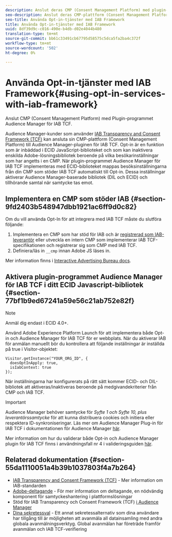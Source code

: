 ```yaml
---
description: Anslut deras CMP (Consent Management Platform) med plugin-programmet Audience Manager för IAB Transparency and Consent Framework (TCF).
seo-description: Anslut deras CMP-plattform (Consent Management Platform) med Audience Manager-plugin för IAB Transparency och Consent Framework (TCF).
seo-title: Använda Opt-in-tjänster med IAB Framework
title: Använda Opt-in-tjänster med IAB Framework
uuid: 8df39d9c-c016-490e-b4db-d02e4044b480
translation-type: tm+mt
source-git-commit: bb61c33491cb67795d58575c5dca5fa2ba4c372f
workflow-type: tm+mt
source-wordcount: '502'
ht-degree: 0%

---
```



# Använda Opt-in-tjänster med IAB Framework{#using-opt-in-services-with-iab-framework}

Anslut CMP (Consent Management Platform) med Plugin-programmet Audience Manager för IAB TCF.

Audience Manager-kunder som använder [IAB Transparency and Consent Framework (TCF)](https://iabtechlab.com/standards/gdpr-transparency-and-consent-framework/) kan ansluta sin CMP-plattform (Consent Management Platform) till Audience Manager-pluginen för IAB TCF. Opt-in är en funktion som är inbäddad i ECID JavaScript-biblioteket och som kan inaktivera enskilda Adobe-lösningsbibliotek beroende på vilka besökarinställningar som har angetts i en CMP. När plugin-programmet Audience Manager för IAB TCF implementeras med ECID-biblioteket mappas besöksinställningarna från din CMP som stöder IAB TCF automatiskt till Opt-in. Dessa inställningar aktiverar Audience Manager-baserade bibliotek (DIL och ECID) och tillhörande samtal när samtycke tas emot.

## Implementera en CMP som stöder IAB {#section-9fd2403b548947dbb1921ac6ff9d0c82}

Om du vill använda Opt-In för att integrera med IAB TCF måste du slutföra följande:

1. Implementera en CMP som har stöd för IAB och är [registrerad som IAB-leverantör](https://vendorlist.consensu.org/vendorlist.json) eller utveckla en intern CMP som implementerar IAB TCF-specifikationen och registrerar sig som CMP med IAB TCF.
1. Definiera/läs in `__cmp` innan Adobe JS läses in.

Mer information finns i [Interactive Advertising Bureau docs](https://github.com/InteractiveAdvertisingBureau/GDPR-Transparency-and-Consent-Framework/blob/master/v1.1%20Implementation%20Guidelines.md).

## Aktivera plugin-programmet Audience Manager för IAB TCF i ditt ECID Javascript-bibliotek {#section-77bf1b9ed67241a59e56c21ab752e82f}

>[!NOTE]
>
>Anmäl dig endast i ECID 4.0+.

Använd Adobe Experience Platform Launch för att implementera både Opt-in och Audience Manager för IAB TCF för er webbplats. När du aktiverar IAB för anmälan manuellt bör du kontrollera att följande inställningar är inställda på true i Visitor-objektet:

```
Visitor.getInstance("YOUR_ORG_ID", {  
  doesOptInApply: true,   
  isIabContext: true   
});
```

När inställningarna har konfigurerats på rätt sätt kommer ECID- och DIL-bibliotek att aktiveras/inaktiveras beroende på medgivandekriterier från CMP och IAB TCF.

>[!IMPORTANT]
>
>Audience Manager behöver samtycke för *Syfte 1 och Syfte 10, plus leverantörssamtycke* för att kunna distribuera cookies och initiera eller respektera ID-synkroniseringar. Läs mer om Audience Manager Plug-in för IAB TCF i dokumentationen för Audience Manager [här](https://docs.adobe.com/help/en/audience-manager/user-guide/overview/gdpr/aam-iab-plugin.html).

Mer information om hur du validerar både Opt-in och Audience Manager plugin för IAB TCF finns i användningsfall nr 4 i valideringsguiden [här](../../implementation-guides/opt-in-service/testing-optin-and-iab-plugin.md#section-ca5c6f92fbdf4fd29b4acb6b644efbd0).

## Relaterad dokumentation {#section-55da1110051a4b39b1037803f4a7b264}

* [IAB Transparency and Consent Framework (TCF)](https://iabtechlab.com/standards/gdpr-transparency-and-consent-framework/) - Mer information om IAB-standarden
* [Adobe-deltagande](../../implementation-guides/opt-in-service/optin-overview.md#concept-f9b5db0d27a245fbadd3e19162319360) - För mer information om deltagande, en nödvändig komponent för samtyckeshantering i plattformslösningar
* Stöd för IAB Transparency och Consent Framework (TCF) [i Audience Manager](https://docs.adobe.com/content/help/en/audience-manager/user-guide/overview/data-privacy/consent-management/aam-iab-plugin.html)
* [Dina sekretessval](https://www.adobe.com/privacy/opt-out.html#customeruse) - Ett annat sekretessalternativ som dina användare har tillgång till är möjligheten att avanmäla all datainsamling med andra globala avanmälningsverktyg. Global avanmälan har företräde framför avanmälan och IAB TCF-verifiering

